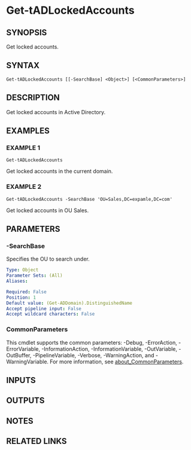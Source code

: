 # Get-tADLockedAccounts

## SYNOPSIS
Get locked accounts.

## SYNTAX

```
Get-tADLockedAccounts [[-SearchBase] <Object>] [<CommonParameters>]
```

## DESCRIPTION
Get locked accounts in Active Directory.

## EXAMPLES

### EXAMPLE 1
```
Get-tADLockedAccounts
```

Get locked accounts in the current domain.

### EXAMPLE 2
```
Get-tADLockedAccounts -SearchBase 'OU=Sales,DC=expamle,DC=com'
```

Get locked accounts in OU Sales.

## PARAMETERS

### -SearchBase
Specifies the OU to search under.

```yaml
Type: Object
Parameter Sets: (All)
Aliases:

Required: False
Position: 1
Default value: (Get-ADDomain).DistinguishedName
Accept pipeline input: False
Accept wildcard characters: False
```

### CommonParameters
This cmdlet supports the common parameters: -Debug, -ErrorAction, -ErrorVariable, -InformationAction, -InformationVariable, -OutVariable, -OutBuffer, -PipelineVariable, -Verbose, -WarningAction, and -WarningVariable. For more information, see [about_CommonParameters](http://go.microsoft.com/fwlink/?LinkID=113216).

## INPUTS

## OUTPUTS

## NOTES

## RELATED LINKS
